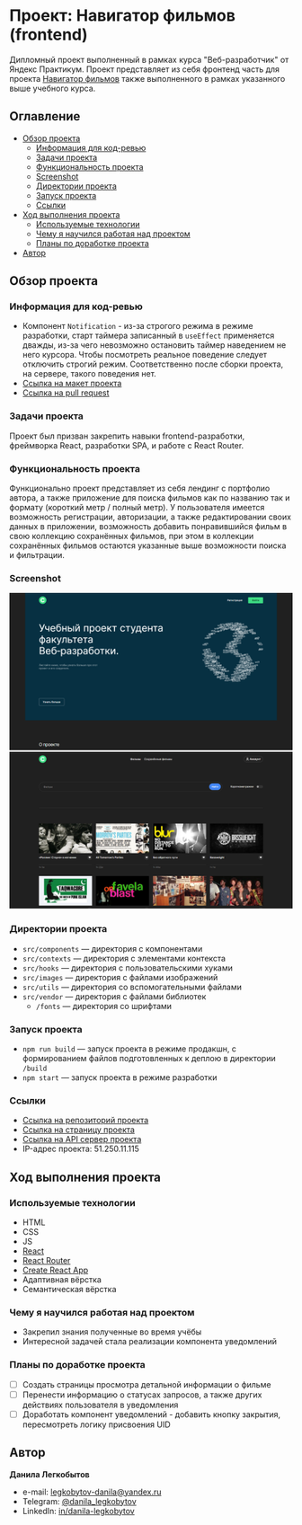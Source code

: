 # Проект: Навигатор фильмов (frontend)

Дипломный проект выполненный в рамках курса "Веб-разработчик" от Яндекс Практикум. Проект представляет из себя фронтенд часть для проекта [Навигатор фильмов](https://github.com/Bjorn86/movies-explorer-api) также выполненного в рамках указанного выше учебного курса.

## Оглавление

- [Обзор проекта](#обзор-проекта)
  - [Информация для код-ревью](#информация-для-код-ревью)
  - [Задачи проекта](#задачи-проекта)
  - [Функциональность проекта](#функциональность-проекта)
  - [Screenshot](#screenshot)
  - [Директории проекта](#директории-проекта)
  - [Запуск проекта](#запуск-проекта)
  - [Ссылки](#ссылки)
- [Ход выполнения проекта](#ход-выполнения-проекта)
  - [Используемые технологии](#используемые-технологии)
  - [Чему я научился работая над проектом](#чему-я-научился-работая-над-проектом)
  - [Планы по доработке проекта](#планы-по-доработке-проекта)
- [Автор](#автор)

## Обзор проекта

### Информация для код-ревью

- Компонент `Notification` - из-за строгого режима в режиме разработки, старт таймера записанный в `useEffect` применяется дважды, из-за чего невозможно остановить таймер наведением не него курсора. Чтобы посмотреть реальное поведение следует отключить строгий режим. Соответственно после сборки проекта, на сервере, такого поведения нет.
- [Ссылка на макет проекта](https://disk.yandex.ru/d/P5ObfCAthPKbfQ)
- [Ссылка на pull request](https://github.com/Bjorn86/movies-explorer-frontend/pull/2)

### Задачи проекта

Проект был призван закрепить навыки frontend-разработки, фреймворка React, разработки SPA, и работе с React Router.

### Функциональность проекта

Функционально проект представляет из себя лендинг с портфолио автора, а также приложение для поиска фильмов как по названию так и формату (короткий метр / полный метр). У пользователя имеется возможность регистрации, авторизации, а также редактировании своих данных в приложении, возможность добавить понравившийся фильм в свою коллекцию сохранённых фильмов, при этом в коллекции сохранённых фильмов остаются указанные выше возможности поиска и фильтрации.

### Screenshot

![Desktop screenshot](./screenshot/movies-explorer-1.png)
![Desktop screenshot](./screenshot/movies-explorer-2.png)

### Директории проекта

- `src/components` — директория с компонентами
- `src/contexts` — директория с элементами контекста
- `src/hooks` — директория с пользовательскими хуками
- `src/images` — директория с файлами изображений
- `src/utils` — директория со вспомогательными файлами
- `src/vendor` — директория с файлами библиотек
  - `/fonts` — директория со шрифтами

### Запуск проекта

- `npm run build` — запуск проекта в режиме продакшн, с формированием файлов подготовленных к деплою в директории `/build`
- `npm start` — запуск проекта в режиме разработки

### Ссылки

- [Ссылка на репозиторий проекта](https://github.com/Bjorn86/movies-explorer-frontend)
- [Ссылка на страницу проекта](https://diplom.ld-webdev.nomoredomains.rocks/)
- [Ссылка на API сервер проекта](https://api.diplom.ld-webdev.nomoredomains.rocks)
- IP-адрес проекта: 51.250.11.115

## Ход выполнения проекта

### Используемые технологии

- HTML
- CSS
- JS
- [React](https://react.dev/)
- [React Router](https://reactrouter.com/en/main)
- [Create React App](https://create-react-app.dev/)
- Адаптивная вёрстка
- Семантическая вёрстка

### Чему я научился работая над проектом

- Закрепил знания полученные во время учёбы
- Интересной задачей стала реализации компонента уведомлений

### Планы по доработке проекта

- [ ] Создать страницы просмотра детальной информации о фильме
- [ ] Перенести информацию о статусах запросов, а также других действиях пользователя в уведомления
- [ ] Доработать компонент уведомлений - добавить кнопку закрытия, пересмотреть логику присвоения UID

## Автор

**Данила Легкобытов**

- e-mail: [legkobytov-danila@yandex.ru](mailto:legkobytov-danila@yandex.ru)
- Telegram: [@danila_legkobytov](https://t.me/danila_legkobytov)
- LinkedIn: [in/danila-legkobytov](https://www.linkedin.com/in/danila-legkobytov/)
